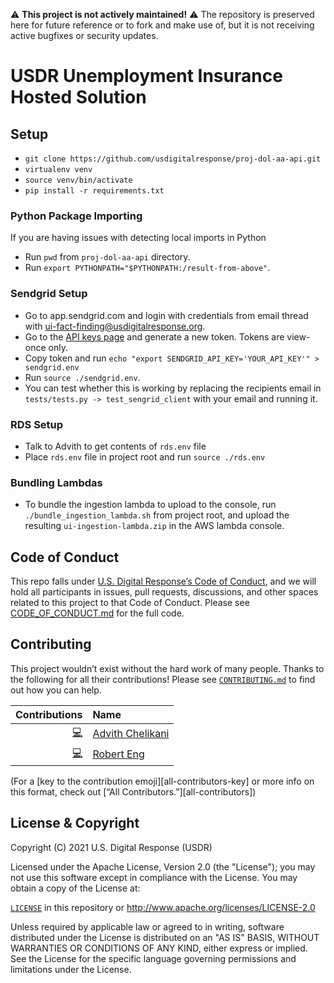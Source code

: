 ⚠️ **This project is not actively maintained!** ⚠️ The repository is preserved here for future reference or to fork and make use of, but it is not receiving active bugfixes or security updates.


# USDR Unemployment Insurance Hosted Solution

## Setup
- `git clone https://github.com/usdigitalresponse/proj-dol-aa-api.git`
- `virtualenv venv`
- `source venv/bin/activate`
- `pip install -r requirements.txt`

### Python Package Importing
If you are having issues with detecting local imports in Python
- Run `pwd` from `proj-dol-aa-api` directory.
- Run `export PYTHONPATH="$PYTHONPATH:/result-from-above"`.

### Sendgrid Setup
- Go to app.sendgrid.com and login with credentials from email thread with ui-fact-finding@usdigitalresponse.org.
- Go to the [API keys page](https://app.sendgrid.com/settings/api_keys) and generate a new token. Tokens are view-once only.
- Copy token and run `echo "export SENDGRID_API_KEY='YOUR_API_KEY'" > sendgrid.env`
- Run `source ./sendgrid.env`.
- You can test whether this is working by replacing the recipients email in `tests/tests.py -> test_sengrid_client` with your email and running it.

### RDS Setup
- Talk to Advith to get contents of `rds.env` file
- Place `rds.env` file in project root and run `source ./rds.env`

### Bundling Lambdas
- To bundle the ingestion lambda to upload to the console, run `./bundle_ingestion_lambda.sh` from project root, and upload the resulting `ui-ingestion-lambda.zip` in the AWS lambda console.

## Code of Conduct

This repo falls under [U.S. Digital Response’s Code of Conduct](./CODE_OF_CONDUCT.md), and we will hold all participants in issues, pull requests, discussions, and other spaces related to this project to that Code of Conduct. Please see [CODE_OF_CONDUCT.md](./CODE_OF_CONDUCT.md) for the full code.


## Contributing

This project wouldn’t exist without the hard work of many people. Thanks to the following for all their contributions! Please see [`CONTRIBUTING.md`](./CONTRIBUTING.md) to find out how you can help.

<!--
Contributors are sorted alphabetically by last name. The contributions follow
All-Contributors categories and emoji. We add title attributes so people can
hover over the emoji and see what they represent.
The list is manually managed.
-->
<!-- ALL-CONTRIBUTORS-LIST:START -->
| Contributions | Name |
| ----: | :---- |
| [💻](# "Code") | [Advith Chelikani](https://github.com/AChelikani) |
| [💻](# "Code") | [Robert Eng](https://github.com/RobertEng) |
<!-- ALL-CONTRIBUTORS-LIST:END -->

(For a [key to the contribution emoji][all-contributors-key] or more info on this format, check out [“All Contributors.”][all-contributors])


## License & Copyright

Copyright (C) 2021 U.S. Digital Response (USDR)

Licensed under the Apache License, Version 2.0 (the "License"); you may not use this software except in compliance with the License. You may obtain a copy of the License at:

[`LICENSE`](./LICENSE) in this repository or http://www.apache.org/licenses/LICENSE-2.0

Unless required by applicable law or agreed to in writing, software distributed under the License is distributed on an "AS IS" BASIS, WITHOUT WARRANTIES OR CONDITIONS OF ANY KIND, either express or implied. See the License for the specific language governing permissions and limitations under the License.
